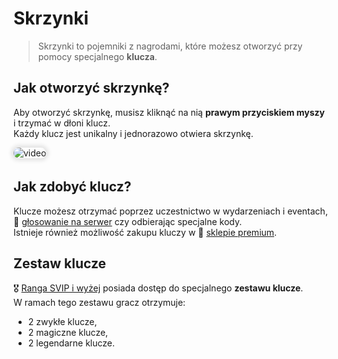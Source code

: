 <style>
img:not(.medium-zoom-image--opened):not(.navbar-link-icon) {
    max-width: 650px; /* Maksymalna szerokość */
    max-height: 500px; /* Maksymalna wysokość */
    width: auto; /* Automatyczna szerokość */
    height: auto; /* Automatyczna wysokość */
    object-fit: contain; /* Dopasowanie bez przycinania */
    margin: 0 8px 4px 0;
    box-shadow: 0 0 6px 4px rgba(0, 0, 0, .1);
    border-radius: 10px;
}
</style>

# Skrzynki

> Skrzynki to pojemniki z nagrodami, które możesz otworzyć przy pomocy specjalnego **klucza**.

## Jak otworzyć skrzynkę?

Aby otworzyć skrzynkę, musisz kliknąć na nią **prawym przyciskiem myszy** i trzymać w dłoni klucz.
<br>Każdy klucz jest unikalny i jednorazowo otwiera skrzynkę.

![video](https://youtu.be/6v2Y7U6dNfg)

## Jak zdobyć klucz?

Klucze możesz otrzymać poprzez uczestnictwo w wydarzeniach i eventach, 🎁 [głosowanie na serwer](/vote) czy odbierając specjalne kody.
<br>Istnieje również możliwość zakupu kluczy w 🏪 [sklepie premium](/shops).

## Zestaw klucze

🎖️ [Ranga SVIP i wyżej](/ranks) posiada dostęp do specjalnego **zestawu klucze**.<br>W ramach tego zestawu gracz otrzymuje:
- 2 zwykłe klucze,
- 2 magiczne klucze,
- 2 legendarne klucze.